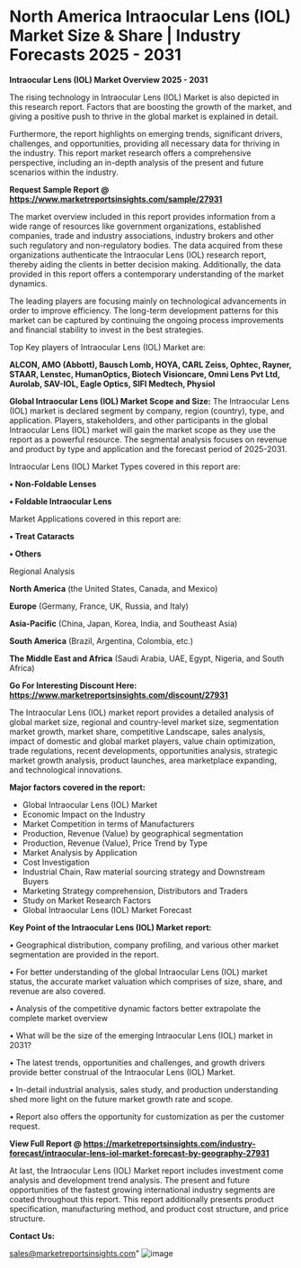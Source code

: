 # North America Intraocular Lens (IOL) Market Size & Share | Industry Forecasts 2025 - 2031

<Strong> Intraocular Lens (IOL) Market Overview 2025 - 2031</strong>

The rising technology in Intraocular Lens (IOL) Market is also depicted in this research report. Factors that are boosting the growth of the market, and giving a positive push to thrive in the global market is explained in detail.

Furthermore, the report highlights on emerging trends, significant drivers, challenges, and opportunities, providing all necessary data for thriving in the industry. This report market research offers a comprehensive perspective, including an in-depth analysis of the present and future scenarios within the industry.

<strong>Request Sample Report @ <a href=https://www.marketreportsinsights.com/sample/27931>https://www.marketreportsinsights.com/sample/27931</a></strong>

The market overview included in this report provides information from a wide range of resources like government organizations, established companies, trade and industry associations, industry brokers and other such regulatory and non-regulatory bodies. The data acquired from these organizations authenticate the Intraocular Lens (IOL) research report, thereby aiding the clients in better decision making. Additionally, the data provided in this report offers a contemporary understanding of the market dynamics.

The leading players are focusing mainly on technological advancements in order to improve efficiency. The long-term development patterns for this market can be captured by continuing the ongoing process improvements and financial stability to invest in the best strategies.

Top Key players of Intraocular Lens (IOL) Market are:

<strong>ALCON, AMO (Abbott), Bausch Lomb, HOYA, CARL Zeiss, Ophtec, Rayner, STAAR, Lenstec, HumanOptics, Biotech Visioncare, Omni Lens Pvt Ltd, Aurolab, SAV-IOL, Eagle Optics, SIFI Medtech, Physiol</strong>

<strong><b>Global Intraocular Lens (IOL) Market Scope and Size:</b></strong>
The Intraocular Lens (IOL) market is declared segment by company, region (country), type, and application. Players, stakeholders, and other participants in the global Intraocular Lens (IOL) market will gain the market scope as they use the report as a powerful resource. The segmental analysis focuses on revenue and product by type and application and the forecast period of 2025-2031.

Intraocular Lens (IOL) Market Types covered in this report are:

<strong>• Non-Foldable Lenses

• Foldable Intraocular Lens</strong>

Market Applications covered in this report are:

<strong>• Treat Cataracts

• Others</strong> 

Regional Analysis

<strong>North America</strong> (the United States, Canada, and Mexico)

<strong>Europe</strong> (Germany, France, UK, Russia, and Italy)

<strong>Asia-Pacific</strong> (China, Japan, Korea, India, and Southeast Asia)

<strong>South America</strong> (Brazil, Argentina, Colombia, etc.)

<strong>The Middle East and Africa</strong> (Saudi Arabia, UAE, Egypt, Nigeria, and South Africa)

<strong>Go For Interesting Discount Here: <a href=https://www.marketreportsinsights.com/discount/27931>https://www.marketreportsinsights.com/discount/27931</a></strong>

The Intraocular Lens (IOL) market report provides a detailed analysis of global market size, regional and country-level market size, segmentation market growth, market share, competitive Landscape, sales analysis, impact of domestic and global market players, value chain optimization, trade regulations, recent developments, opportunities analysis, strategic market growth analysis, product launches, area marketplace expanding, and technological innovations.

<strong><b>Major factors covered in the report:</b></strong>
<ul>
  <li>Global Intraocular Lens (IOL) Market </li>
  <li>Economic Impact on the Industry</li>
  <li>Market Competition in terms of Manufacturers</li>
  <li>Production, Revenue (Value) by geographical segmentation</li>
  <li>Production, Revenue (Value), Price Trend by Type</li>
  <li>Market Analysis by Application</li>
  <li>Cost Investigation</li>
  <li>Industrial Chain, Raw material sourcing strategy and Downstream Buyers</li>
  <li>Marketing Strategy comprehension, Distributors and Traders</li>
  <li>Study on Market Research Factors</li>
  <li>Global Intraocular Lens (IOL) Market Forecast</li>
</ul>

<strong><b>Key Point of the Intraocular Lens (IOL) Market report:</b></strong>

• Geographical distribution, company profiling, and various other market segmentation are provided in the report.

• For better understanding of the global Intraocular Lens (IOL) market status, the accurate market valuation which comprises of size, share, and revenue are also covered.

• Analysis of the competitive dynamic factors better extrapolate the complete market overview

• What will be the size of the emerging Intraocular Lens (IOL) market in 2031?

• The latest trends, opportunities and challenges, and growth drivers provide better construal of the Intraocular Lens (IOL) Market.

• In-detail industrial analysis, sales study, and production understanding shed more light on the future market growth rate and scope.

• Report also offers the opportunity for customization as per the customer request.

<strong><b>View Full Report @ <a href=https://marketreportsinsights.com/industry-forecast/intraocular-lens-iol-market-forecast-by-geography-27931>https://marketreportsinsights.com/industry-forecast/intraocular-lens-iol-market-forecast-by-geography-27931</a></b></strong>


At last, the Intraocular Lens (IOL) Market report includes investment come analysis and development trend analysis. The present and future opportunities of the fastest growing international industry segments are coated throughout this report. This report additionally presents product specification, manufacturing method, and product cost structure, and price structure.

<strong>Contact Us:</strong>

sales@marketreportsinsights.com"
![image](https://github.com/user-attachments/assets/d19dbe95-0cc3-4013-88a4-efabb2448287)
